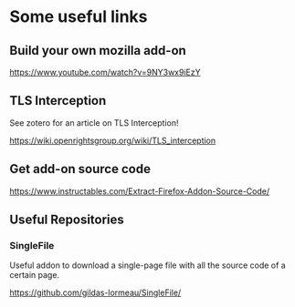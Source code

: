 # Some useful links
## Build your own mozilla add-on
https://www.youtube.com/watch?v=9NY3wx9iEzY

## TLS Interception

See zotero for an article on TLS Interception!

https://wiki.openrightsgroup.org/wiki/TLS_interception

## Get add-on source code
https://www.instructables.com/Extract-Firefox-Addon-Source-Code/

## Useful Repositories

### SingleFile
Useful addon to download a single-page file with all the source code of a certain page.

https://github.com/gildas-lormeau/SingleFile/

